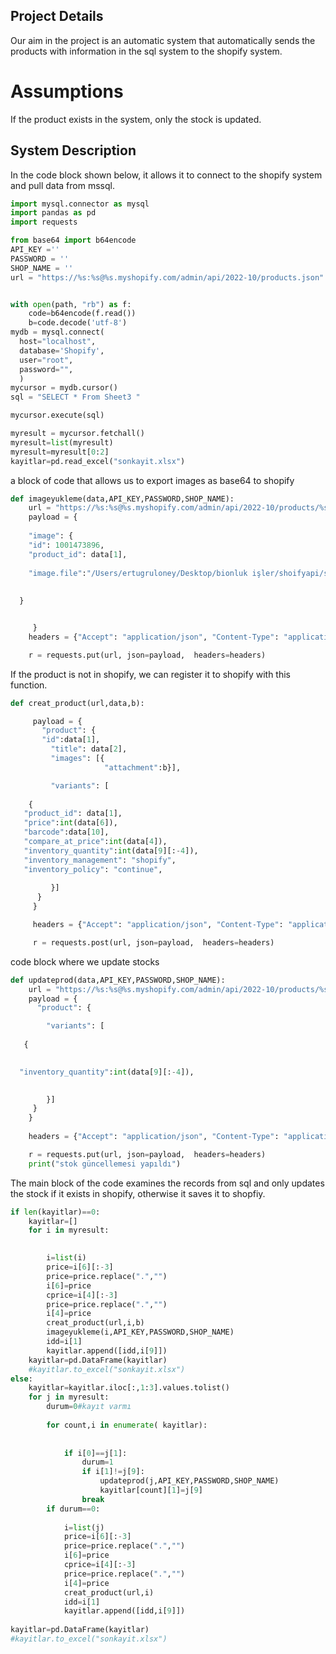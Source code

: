 ## Project Details

Our aim in the project is an automatic system that automatically sends the products with information in the sql system to the shopify system.
# Assumptions
If the product exists in the system, only the stock is updated.

## System Description

In the code block shown below, it allows it to connect to the shopify system and pull data from mssql.

``` python
import mysql.connector as mysql
import pandas as pd
import requests

from base64 import b64encode
API_KEY =''
PASSWORD = ''
SHOP_NAME = ''
url = "https://%s:%s@%s.myshopify.com/admin/api/2022-10/products.json" % (API_KEY, PASSWORD, SHOP_NAME)


with open(path, "rb") as f:
    code=b64encode(f.read())
    b=code.decode('utf-8')
mydb = mysql.connect(
  host="localhost",
  database='Shopify',
  user="root",
  password="",
  )
mycursor = mydb.cursor()
sql = "SELECT * From Sheet3 "

mycursor.execute(sql)

myresult = mycursor.fetchall()
myresult=list(myresult)
myresult=myresult[0:2]
kayitlar=pd.read_excel("sonkayit.xlsx")
```

a block of code that allows us to export images as base64 to shopify

``` python
def imageyukleme(data,API_KEY,PASSWORD,SHOP_NAME):
    url = "https://%s:%s@%s.myshopify.com/admin/api/2022-10/products/%s/images.json" % (API_KEY, PASSWORD, SHOP_NAME,data[1])
    payload = {
        
    "image": {
    "id": 1001473896,
    "product_id": data[1],
    
    "image.file":"/Users/ertugruloney/Desktop/bionluk işler/shoifyapi/saat.jpg"
    
   
  }


     }
    headers = {"Accept": "application/json", "Content-Type": "application/json"}

    r = requests.put(url, json=payload,  headers=headers)
 ```   

If the product is not in shopify, we can register it to shopify with this function.

 ``` python
 def creat_product(url,data,b):

      payload = {
        "product": {
        "id":data[1],
          "title": data[2],
          "images": [{  
                      "attachment":b}],

          "variants": [
              
     {
  	"product_id": data[1],   
    "price":int(data[6]),
    "barcode":data[10],
  	"compare_at_price":int(data[4]),
    "inventory_quantity":int(data[9][:-4]),
    "inventory_management": "shopify",
    "inventory_policy": "continue",
      
          }]
       }
      }

      headers = {"Accept": "application/json", "Content-Type": "application/json"}

      r = requests.post(url, json=payload,  headers=headers)
``` 

code block where we update stocks

``` python
def updateprod(data,API_KEY,PASSWORD,SHOP_NAME):
    url = "https://%s:%s@%s.myshopify.com/admin/api/2022-10/products/%s.json" % (API_KEY, PASSWORD, SHOP_NAME,data[1])
    payload = {
      "product": {

        "variants": [
            
   {
	

  "inventory_quantity":int(data[9][:-4]),

    
        }]
     }
    }
    
    headers = {"Accept": "application/json", "Content-Type": "application/json"}

    r = requests.put(url, json=payload,  headers=headers)
    print("stok güncellemesi yapıldı")

``` 

The main block of the code examines the records from sql and only updates the stock if it exists in shopify, otherwise it saves it to shopfiy.

``` python
if len(kayitlar)==0:
    kayitlar=[]
    for i in myresult:
        

        i=list(i)
        price=i[6][:-3]
        price=price.replace(".","")
        i[6]=price
        cprice=i[4][:-3]
        price=price.replace(".","")
        i[4]=price
        creat_product(url,i,b)
        imageyukleme(i,API_KEY,PASSWORD,SHOP_NAME)
        idd=i[1]
        kayitlar.append([idd,i[9]])
    kayitlar=pd.DataFrame(kayitlar)
    #kayitlar.to_excel("sonkayit.xlsx")
else:
    kayitlar=kayitlar.iloc[:,1:3].values.tolist()
    for j in myresult:
        durum=0#kayıt varmı
      
        for count,i in enumerate( kayitlar):
            
       
            if i[0]==j[1]:
                durum=1
                if i[1]!=j[9]:
                    updateprod(j,API_KEY,PASSWORD,SHOP_NAME)
                    kayitlar[count][1]=j[9]
                break
        if durum==0:
            
            i=list(j)
            price=i[6][:-3]
            price=price.replace(".","")
            i[6]=price
            cprice=i[4][:-3]
            price=price.replace(".","")
            i[4]=price
            creat_product(url,i)
            idd=i[1]
            kayitlar.append([idd,i[9]])
            
kayitlar=pd.DataFrame(kayitlar)
#kayitlar.to_excel("sonkayit.xlsx")
``` 